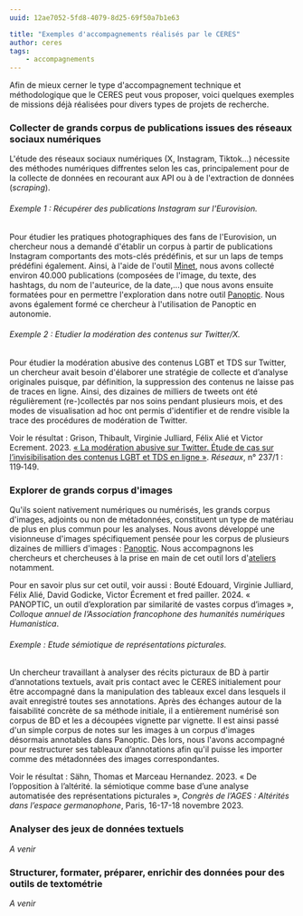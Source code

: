 ```yaml
---
uuid: 12ae7052-5fd8-4079-8d25-69f50a7b1e63

title: "Exemples d'accompagnements réalisés par le CERES"
author: ceres
tags:
    - accompagnements
---
```


Afin de mieux cerner le type d'accompagnement technique et méthodologique que le CERES peut vous proposer, voici quelques exemples de missions déjà réalisées pour divers types de projets de recherche.

### Collecter de grands corpus de publications issues des réseaux sociaux numériques
L'étude des réseaux sociaux numériques (X, Instagram, Tiktok...) nécessite des méthodes numériques diffrentes selon les cas, principalement pour de la collecte de données en recourant aux API ou à de l'extraction de données (_scraping_).

###### Exemple 1 : Récupérer des publications Instagram sur l'Eurovision.
Pour étudier les pratiques photographiques des fans de l'Eurovision, un chercheur nous a demandé d'établir un corpus à partir de publications Instagram comportants des mots-clés prédéfinis, et sur un laps de temps prédéfini également. Ainsi, à l'aide de l'outil [Minet](https://medialab.sciencespo.fr/outils/minet/), nous avons collecté environ 40.000 publications (composées de l'image, du texte, des hashtags, du nom de l'auteurice, de la date,...) que nous avons ensuite formatées pour en permettre l'exploration dans notre outil [Panoptic](https://ceres.sorbonne-universite.fr/outils/2023-06-15_Panoptic/). Nous avons également formé ce chercheur à l'utilisation de Panoptic en autonomie.

###### Exemple 2 : Etudier la modération des contenus sur Twitter/X.
Pour étudier la modération abusive des contenus LGBT et TDS sur Twitter, un chercheur avait besoin d'élaborer une stratégie de collecte et d’analyse originales puisque, par définition, la suppression des contenus ne laisse pas de traces en ligne. Ainsi, des dizaines de milliers de tweets ont été régulièrement (re-)collectés par nos soins pendant plusieurs mois, et des modes de visualisation ad hoc ont permis d'identifier et de rendre visible la trace des procédures de modération de Twitter.

Voir le résultat : Grison, Thibault, Virginie Julliard, Félix Alié et Victor Ecrement. 2023. [« La modération abusive sur Twitter. Étude de cas sur l’invisibilisation des contenus LGBT et TDS en ligne »](https://shs.cairn.info/revue-reseaux-2023-1-page-119?lang=fr). _Réseaux_, n° 237/1 : 119‑149.

### Explorer de grands corpus d'images
Qu'ils soient nativement numériques ou numérisés, les grands corpus d'images, adjoints ou non de métadonnées, constituent un type de matériau de plus en plus commun pour les analyses. Nous avons développé une visionneuse d'images spécifiquement pensée pour les corpus de plusieurs dizaines de milliers d'images : [Panoptic](https://ceres.sorbonne-universite.fr/outils/2023-06-15_Panoptic/). Nous accompagnons les chercheurs et chercheuses à la prise en main de cet outil lors d'[ateliers](https://ceres.sorbonne-universite.fr/ateliers/2024-04-11_panoptic/) notamment.

Pour en savoir plus sur cet outil, voir aussi : Bouté Edouard, Virginie Julliard, Félix Alié, David Godicke, Victor Écrement et fred pailler. 2024. « PANOPTIC, un outil d’exploration par similarité de vastes corpus d’images », _Colloque annuel de l’Association francophone des humanités numériques Humanistica_.

###### Exemple : Etude sémiotique de représentations picturales.
Un chercheur travaillant à analyser des récits picturaux de BD à partir d’annotations textuels, avait pris contact avec le CERES initialement pour être accompagné dans la manipulation des tableaux excel dans lesquels il avait enregistré toutes ses annotations. Après des échanges autour de la faisabilité concrète de sa méthode initiale, il a entièrement numérisé son corpus de BD et les a découpées vignette par vignette. Il est ainsi passé d'un simple corpus de notes sur les images à un corpus d'images désormais annotables dans Panoptic. Dès lors, nous l'avons accompagné pour restructurer ses tableaux d’annotations afin qu'il puisse les importer comme des métadonnées des images correspondantes.

Voir le résultat : Sähn, Thomas et Marceau Hernandez. 2023. « De l’opposition à l’altérité. la sémiotique comme base d’une analyse automatisée des représentations picturales », _Congrès de l’AGES : Altérités dans l’espace germanophone_, Paris, 16-17-18 novembre 2023. 

### Analyser des jeux de données textuels

_A venir_

### Structurer, formater, préparer, enrichir des données pour des outils de textométrie

_A venir_
<!-- - Schaeffer-Lacroix, Eva. 2024. [« Adverbs as markers of women's objectification events in audio descriptions of English feature films »](https://hal.science/hal-04631271v1), _JADT 2024 - 17es Journées internationales d'Analyse statistique des Données Textuelles_, Bruxelles, 25 au 27 Juin 2024. -->
<!-- - Couffignal, Gilles. 2024.[ « Les anges parlent-ils occitan ? Analyse d’un corpus de noëls toulousains de la seconde moitié du xviiie siècle »](http://journals.openedition.org/revuehn/4043). _Humanités numériques_ n° 9. -->


<!-- 
- Apprendre à utiliser un outil informatique en recherche (link vers les Ateliers et Tuto)
- Transformer des scans de documents historiques en texte, Antonomaz par exemple
-  (Link Lacroix, Couffignal) -->

<!-- Exemple 1 : **Récupérer des tweets en lien avec le mouvement anti-genre français**. Pour étudier le développement de langages visuels vernaculaires par le mouvement anti-genre français en ligne, des chercheur·euses ont eu besoin de collecter des tweets à ce sujet. Nous les avons collectés en fonction de mots-clés prédéfinis  -->
<!-- - Julliard, Virginie, fred Pailler, Félix Alié et Victor Ecrement. 2024. [« The Wonb, the Banknote and the Trolley. Elements of French Anti-Gender Visual Culture »](https://www.degruyter.com/document/doi/10.1515/9783111311371-011/html). Dans _Online Virality: Spread and Influence_, sous la direction de Valérie Schafer et fred Pailler, 207-226. Berlin : De Gruyter Oldenbourg. -->
